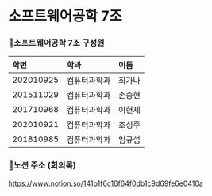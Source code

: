 # 소프트웨어공학 7조
  
  
### :mega:소프트웨어공학 7조 구성원

| 학번 | 학과 | 이름 |
|:---|:---|:---|
|202010925|컴퓨터과학과|최가나|
|201511029|컴퓨터과학과|손승현|
|201710968|컴퓨터과학과|이현제|
|202010921|컴퓨터과학과|조성주|
|201810985|컴퓨터과학과|임규섭|
   

### 📃노션 주소 (회의록)
https://www.notion.so/141b1f6c16f64f0db1c9d69fe6e0410a
